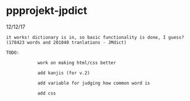 # ppprojekt-jpdict

12/12/17

    it works! dictionary is in, so basic functionality is done, I guess? (178423 words and 201040 tranlations - JMdict)
    
    TODO: 
    
                work on making html/css better 
                
                add kanjis (for v.2)
                
                add variable for judging how common word is
                
                add css
                